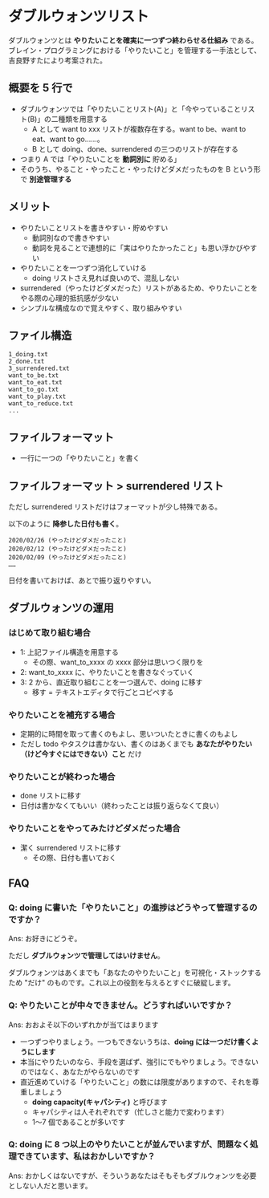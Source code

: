 # ダブルウォンツリスト
ダブルウォンツとは **やりたいことを確実に一つずつ終わらせる仕組み** である。ブレイン・プログラミングにおける「やりたいこと」を管理する一手法として、吉良野すたにより考案された。

## 概要を 5 行で
- ダブルウォンツでは「やりたいことリスト(A)」と「今やっていることリスト(B)」の二種類を用意する
  - A として want to xxx リストが複数存在する。want to be、want to eat、want to go……。
  - B として doing、done、surrendered の三つのリストが存在する
- つまり A では「やりたいことを **動詞別に** 貯める」
- そのうち、やること・やったこと・やったけどダメだったものを B という形で **別途管理する**

## メリット
- やりたいことリストを書きやすい・貯めやすい
  - 動詞別なので書きやすい
  - 動詞を見ることで連想的に「実はやりたかったこと」も思い浮かびやすい
- やりたいことを一つずつ消化していける
  - doing リストさえ見れば良いので、混乱しない
- surrendered（やったけどダメだった）リストがあるため、やりたいことをやる際の心理的抵抗感が少ない
- シンプルな構成なので覚えやすく、取り組みやすい

## ファイル構造

```
1_doing.txt
2_done.txt
3_surrendered.txt
want_to_be.txt
want_to_eat.txt
want_to_go.txt
want_to_play.txt
want_to_reduce.txt
...
```

## ファイルフォーマット
- 一行に一つの「やりたいこと」を書く

## ファイルフォーマット > surrendered リスト
ただし surrendered リストだけはフォーマットが少し特殊である。

以下のように **降参した日付も書く**。

```
2020/02/26 (やったけどダメだったこと)
2020/02/12 (やったけどダメだったこと)
2020/02/09 (やったけどダメだったこと)
……
```

日付を書いておけば、あとで振り返りやすい。

## ダブルウォンツの運用

### はじめて取り組む場合
- 1: 上記ファイル構造を用意する
  - その際、want_to_xxxx の xxxx 部分は思いつく限りを
- 2: want_to_xxxx に、やりたいことを書きなぐっていく
- 3: 2 から、直近取り組むことを一つ選んで、doing に移す
  - 移す = テキストエディタで行ごとコピペする

### やりたいことを補充する場合
- 定期的に時間を取って書くのもよし、思いついたときに書くのもよし
- ただし todo やタスクは書かない、書くのはあくまでも **あなたがやりたい（けど今すぐにはできない）こと** だけ

### やりたいことが終わった場合
- done リストに移す
- 日付は書かなくてもいい（終わったことは振り返らなくて良い）

### やりたいことをやってみたけどダメだった場合
- 潔く surrendered リストに移す
  - その際、日付も書いておく

## FAQ

### Q: doing に書いた「やりたいこと」の進捗はどうやって管理するのですか？
Ans: お好きにどうぞ。

ただし **ダブルウォンツで管理してはいけません**。

ダブルウォンツはあくまでも「あなたのやりたいこと」を可視化・ストックするため "だけ" のものです。これ以上の役割を与えるとすぐに破綻します。

### Q: やりたいことが中々できません。どうすればいいですか？
Ans: おおよそ以下のいずれかが当てはまります

- 一つずつやりましょう。一つもできないうちは、**doing には一つだけ書くようにします**
- 本当にやりたいのなら、手段を選ばず、強引にでもやりましょう。できないのではなく、あなたがやらないのです
- 直近進めていける「やりたいこと」の数には限度がありますので、それを尊重しましょう
  - **doing capacity(キャパシティ)** と呼びます
  - キャパシティは人それぞれです（忙しさと能力で変わります）
  - 1～7 個であることが多いです

### Q: doing に 8 つ以上のやりたいことが並んでいますが、問題なく処理できています、私はおかしいですか？
Ans: おかしくはないですが、そういうあなたはそもそもダブルウォンツを必要としない人だと思います。
